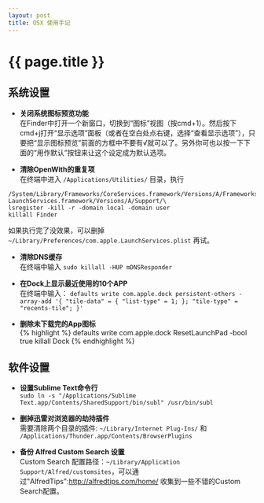 ```yaml
---
layout: post
title: OSX 使用手记
---
```


# {{ page.title }}

## 系统设置

- **关闭系统图标预览功能**  
在Finder中打开一个新窗口，切换到“图标”视图（按cmd+1）。然后按下cmd+j打开“显示选项”面板（或者在空白处点右键，选择“查看显示选项”），只要把“显示图标预览”前面的方框中不要有√就可以了。另外你可也以按一下下面的“用作默认”按钮来让这个设定成为默认选项。

- **清除OpenWith的重复项**  
在终端中进入 `/Applications/Utilities/` 目录，执行
```
/System/Library/Frameworks/CoreServices.framework/Versions/A/Frameworks/\
LaunchServices.framework/Versions/A/Support/\
lsregister -kill -r -domain local -domain user
killall Finder
```
如果执行完了没效果，可以删掉 `~/Library/Preferences/com.apple.LaunchServices.plist` 再试。

- **清除DNS缓存**  
在终端中输入 `sudo killall -HUP mDNSResponder`

- **在Dock上显示最近使用的10个APP**  
在终端中输入：
`defaults write com.apple.dock persistent-others -array-add '{ "tile-data" = { "list-type" = 1; }; "tile-type" = "recents-tile"; }'`

- **删除未下载完的App图标**  
{% highlight %}
defaults write com.apple.dock ResetLaunchPad -bool true
killall Dock
{% endhighlight %}

## 软件设置

- **设置Sublime Text命令行**  
`sudo ln -s "/Applications/Sublime Text.app/Contents/SharedSupport/bin/subl" /usr/bin/subl`

- **删掉迅雷对浏览器的劫持插件**  
需要清除两个目录的插件: `~/Library/Internet Plug-Ins/` 和 `/Applications/Thunder.app/Contents/BrowserPlugins`

- **备份 Alfred Custom Search 设置**  
Custom Search 配置路径：`~/Library/Application Support/Alfred/customsites`，可以通过"AlfredTips":http://alfredtips.com/home/ 收集到一些不错的Custom Search配置。


